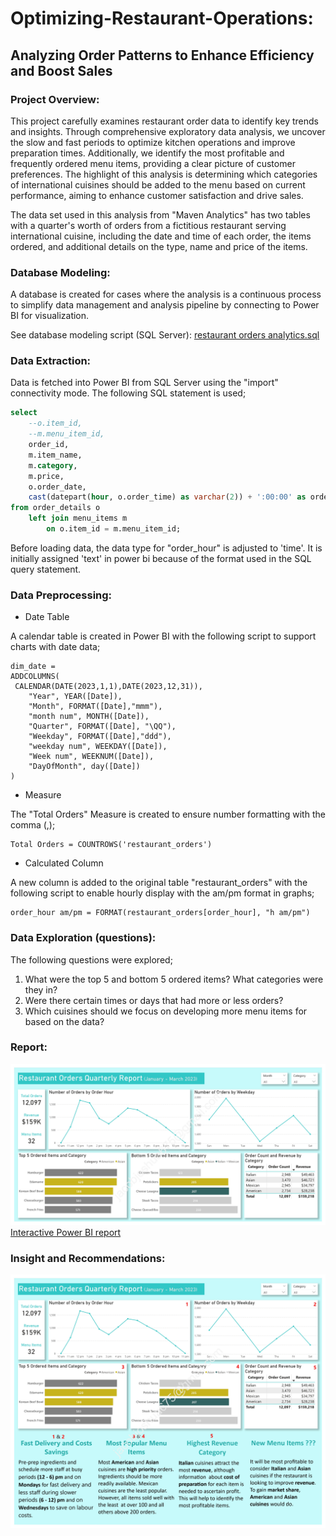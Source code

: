 # Optimizing-Restaurant-Operations:
## Analyzing Order Patterns to Enhance Efficiency and Boost Sales

### Project Overview:
This project carefully examines restaurant order data to identify key trends and insights. Through comprehensive exploratory data analysis, we uncover the slow and fast periods to optimize kitchen operations and improve preparation times. Additionally, we identify the most profitable and frequently ordered menu items, providing a clear picture of customer preferences. The highlight of this analysis is determining which categories of international cuisines should be added to the menu based on current performance, aiming to enhance customer satisfaction and drive sales.

The data set used in this analysis from "Maven Analytics" has two tables with a quarter's worth of orders from a fictitious restaurant serving international cuisine, including the date and time of each order, the items ordered, and additional details on the type, name and price of the items.

### Database Modeling:
A database is created for cases where the analysis is a continuous process to simplify data management and analysis pipeline by connecting to Power BI for visualization.

See database modeling script (SQL Server):
[restaurant orders analytics.sql](https://github.com/jakejosh6751/Optimizing-Restaurant-Operations/blob/main/restaurant%20orders%20analytics.sql)

### Data Extraction:
Data is fetched into Power BI from SQL Server using the "import" connectivity mode. The following SQL statement is used;
```sql
select
	--o.item_id,
	--m.menu_item_id,
	order_id,
	m.item_name,
	m.category,
	m.price,
	o.order_date,
	cast(datepart(hour, o.order_time) as varchar(2)) + ':00:00' as order_hour
from order_details o
	left join menu_items m
		on o.item_id = m.menu_item_id;
```
Before loading data, the data type for "order_hour" is adjusted to 'time'. It is initially assigned 'text' in power bi because of the format used in the SQL query statement.

### Data Preprocessing:
* Date Table

A calendar table is created in Power BI with the following script to support charts with date data;
```dax
dim_date = 
ADDCOLUMNS(
 CALENDAR(DATE(2023,1,1),DATE(2023,12,31)),
    "Year", YEAR([Date]),
    "Month", FORMAT([Date],"mmm"),
    "month num", MONTH([Date]),
    "Quarter", FORMAT([Date], "\QQ"),
    "Weekday", FORMAT([Date],"ddd"),
    "weekday num", WEEKDAY([Date]),
    "Week num", WEEKNUM([Date]),
    "DayOfMonth", day([Date])
)
```
* Measure

The "Total Orders" Measure is created to ensure number formatting with the comma (,);
```dax
Total Orders = COUNTROWS('restaurant_orders')
```
* Calculated Column

A new column is added to the original table
"restaurant_orders" with the following script to enable hourly display with the am/pm format in graphs;
```dax
order_hour am/pm = FORMAT(restaurant_orders[order_hour], "h am/pm")
```

### Data Exploration (questions):
The following questions were explored;
1. What were the top 5 and bottom 5 ordered items? What categories were they in?
2. Were there certain times or days that had more or less orders?
3. Which cuisines should we focus on developing more menu items for based on the data?

### Report:
![restaurant orders report_1.jpg](https://github.com/jakejosh6751/Optimizing-Restaurant-Operations/blob/main/restaurant%20orders%20report_1.jpg)
[Interactive Power BI report]()

### Insight and Recommendations:
![restaurant orders report_2.jpg](https://github.com/jakejosh6751/Optimizing-Restaurant-Operations/blob/main/restaurant%20orders%20report_2.jpg)

